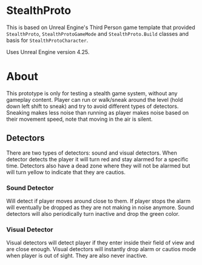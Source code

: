 # StealthProto
This is based on Unreal Engine's Third Person game template that provided `StealthProto`, `StealthProtoGameMode` and `StealthProto.Build` classes and basis for `StealthProtoCharacter`.

Uses Unreal Engine version 4.25.

# About
This prototype is only for testing a stealth game system, without any gameplay content. Player can run or walk/sneak around the level (hold down left shift to sneak) and try to avoid different types of detectors. Sneaking makes less noise than running as player makes noise based on their movement speed, note that moving in the air is silent.

## Detectors
There are two types of detectors: sound and visual detectors. When detector detects the player it will turn red and stay alarmed for a specific time. Detectors also have a dead zone where they will not be alarmed but will turn yellow to indicate that they are cautios.

### Sound Detector
Will detect if player moves around close to them. If player stops the alarm will eventually be dropped as they are not making in noise anymore. Sound detectors will also periodically turn inactive and drop the green color.

### Visual Detector
Visual detectors will detect player if they enter inside their field of view and are close enough. Visual detectors will instantly drop alarm or cautios mode when player is out of sight. They are also never inactive.

